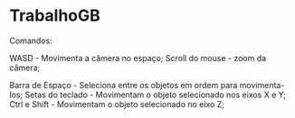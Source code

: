 # TrabalhoGB

Comandos:

WASD - Movimenta a câmera no espaço;
Scroll do mouse - zoom da câmera;

Barra de Espaço - Seleciona entre os objetos em ordem para movimenta-los;
Setas do teclado - Movimentam o objeto selecionado nos eixos X e Y;
Ctrl e Shift - Movimentam o objeto selecionado no eixo Z;
